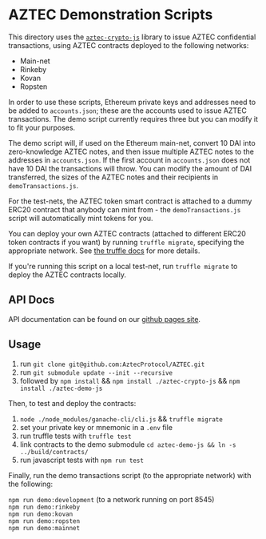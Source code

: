 # AZTEC Demonstration Scripts

This directory uses the [```aztec-crypto-js```](https://github.com/AztecProtocol/aztec-crypto-js) library to issue AZTEC confidential transactions, using AZTEC contracts deployed to the following networks:

* Main-net
* Rinkeby
* Kovan
* Ropsten

In order to use these scripts, Ethereum private keys and addresses need to be added to ```accounts.json```; these are the accounts used to issue AZTEC transactions. The demo script currently requires three but you can modify it to fit your purposes.  

The demo script will, if used on the Ethereum main-net, convert 10 DAI into zero-knowledge AZTEC notes, and then issue multiple AZTEC notes to the addresses in ```accounts.json```. If the first account in ```accounts.json``` does not have 10 DAI the transactions will throw. You can modify the amount of DAI transferred, the sizes of the AZTEC notes and their recipients in ```demoTransactions.js```.  

For the test-nets, the AZTEC token smart contract is attached to a dummy ERC20 contract that anybody can mint from - the ```demoTransactions.js``` script will automatically mint tokens for you.

You can deploy your own AZTEC contracts (attached to different ERC20 token contracts if you want) by running ```truffle migrate```, specifying the appropriate network. See [the truffle docs](https://truffleframework.com/docs/truffle/getting-started/running-migrations) for more details.  

If you're running this script on a local test-net, run ```truffle migrate``` to deploy the AZTEC contracts locally.

## API Docs

API documentation can be found on our [github pages site](https://aztecprotocol.github.io/AZTEC/).

## Usage

1. run ```git clone git@github.com:AztecProtocol/AZTEC.git```
2. run ```git submodule update --init --recursive```  
3. followed by ```npm install``` && ```npm install ./aztec-crypto-js``` && ```npm install ./aztec-demo-js```  

Then, to test and deploy the contracts:

1. ```node ./node_modules/ganache-cli/cli.js``` && ```truffle migrate```
2. set your private key or mnemonic in a `.env` file
3. run truffle tests with ```truffle test```
4. link contracts to the demo submodule ```cd aztec-demo-js && ln -s ../build/contracts/```
5. run javascript tests with ```npm run test```

Finally, run the demo transactions script (to the appropriate network) with the following:

```npm run demo:development``` (to a network running on port 8545)  
```npm run demo:rinkeby```  
```npm run demo:kovan```  
```npm run demo:ropsten```  
```npm run demo:mainnet```  
